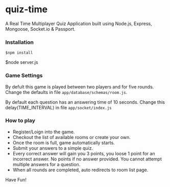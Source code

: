 # quiz-time

A Real Time Multiplayer Quiz Application built using Node.js, Express, Mongoose, Socket.io &amp; Passport.

### Installation

	$npm install
 $node server.js

### Game Settings

By defult this game is played between two players and for five rounds.
Change the defaults in file `app/database/schemas/room.js`.

By default each question has an answering time of 10 seconds.
Change this delay(TIME_INTERVAL) in file  `app/socket/index.js`

### How to play

- Register/Loign into the game.
- Checkout the list of available rooms or create your own.
- Once the room is full, game automatically starts.
- Submit your answers to a simple quiz.
- Every correct answer will gain you 3 points, you loose 1 point for an incorrect answer. No points if no answer provided. You cannot attempt multiple answers for a question.
- When all rounds are completed, auto redirects to room list page.

Have Fun!
